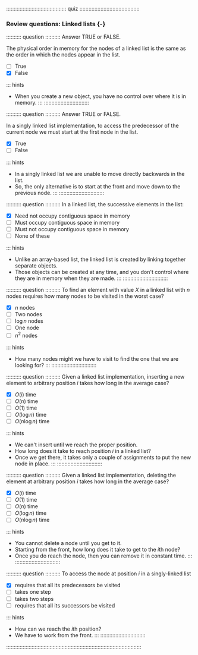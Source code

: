 
:::::::::::::::::::::::::::::::::::::::: quiz ::::::::::::::::::::::::::::::::::::::::
### Review questions: Linked lists {-}

:::::::::: question ::::::::::
Answer TRUE or FALSE.

The physical order in memory for the nodes
of a linked list is the same as the order in which the nodes
appear in the list.

- [ ] True
- [x] False

::: hints
- When you create a new object, you have no control over
where it is in memory.
:::
::::::::::::::::::::::::::::::



:::::::::: question ::::::::::
Answer TRUE or FALSE.

In a singly linked list implementation, to
access the predecessor of the current node we must start at the
first node in the list.

- [x] True
- [ ] False

::: hints
- In a singly linked list we are unable to move directly
backwards in the list.
- So, the only alternative is to start at the front and
move down to the previous node.
:::
::::::::::::::::::::::::::::::



:::::::::: question ::::::::::
In a linked list, the successive elements in
the list:

- [x] Need not occupy contiguous space in memory
- [ ] Must occupy contiguous space in memory
- [ ] Must not occupy contiguous space in memory
- [ ] None of these

::: hints
- Unlike an array-based list, the linked list is created
by linking together separate objects.
- Those objects can be created at any time, and you don't
control where they are in memory when they are made.
:::
::::::::::::::::::::::::::::::



:::::::::: question ::::::::::
To find an element with value $X$
in a linked list with $n$ nodes requires how many
nodes to be visited in the worst case?

- [x] $n$ nodes
- [ ] Two nodes
- [ ] $\log n$ nodes
- [ ] One node
- [ ] $n^2$ nodes

::: hints
- How many nodes might we have to visit to find the one
that we are looking for?
:::
::::::::::::::::::::::::::::::



:::::::::: question ::::::::::
Given a linked list implementation,
inserting a new element to arbitrary position $i$
takes how long in the average case?

- [x] $O(i)$ time
- [ ] $O(n)$ time
- [ ] $O(1)$ time
- [ ] $O(\log n)$ time
- [ ] $O(n \log n)$ time

::: hints
- We can't insert until we reach the proper position.
- How long does it take to reach position $i$ in a
linked list?
- Once we get there, it takes only a couple of assignments to
put the new node in place.
:::
::::::::::::::::::::::::::::::



:::::::::: question ::::::::::
Given a linked list implementation, deleting
the element at arbitrary position $i$ takes how long in the
average case?

- [x] $O(i)$ time
- [ ] $O(1)$ time
- [ ] $O(n)$ time
- [ ] $O(\log n)$ time
- [ ] $O(n \log n)$ time

::: hints
- You cannot delete a node until you get to it.
- Starting from the front, how long does it take to get
to the $i$th node?
- Once you do reach the node, then you can remove it in
constant time.
:::
::::::::::::::::::::::::::::::



:::::::::: question ::::::::::
To access the node at
position $i$ in a singly-linked list

- [x] requires that all its predecessors be visited
- [ ] takes one step
- [ ] takes two steps
- [ ] requires that all its successors be visited

::: hints
- How can we reach the $i$th position?
- We have to work from the front.
:::
::::::::::::::::::::::::::::::

::::::::::::::::::::::::::::::::::::::::::::::::::::::::::::::::::::::::::::::::::::::::::

